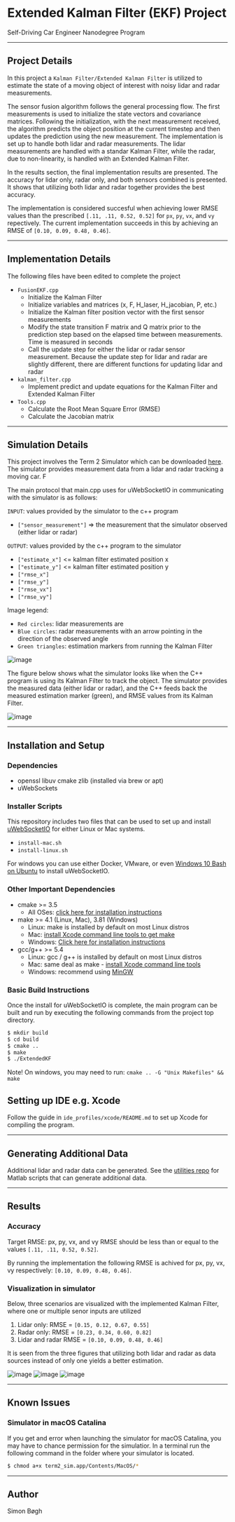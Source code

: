 # Extended Kalman Filter (EKF) Project
Self-Driving Car Engineer Nanodegree Program


---
## Project Details
In this project a `Kalman Filter/Extended Kalman Filter` is utilized to estimate the state of a moving object of interest with noisy lidar and radar measurements.

The sensor fusion algorithm follows the general processing flow. The first measurements is used to initialize the state vectors and covariance matrices. Following the initialization, with the next measurement received, the algorithm predicts the object position at the current timestep and then updates the prediction using the new measurement. The implementation is set up to handle both lidar and radar measurements. The lidar measurements are handled with a standar Kalman Filter, while the radar, due to non-linearity, is handled with an Extended Kalman Filter.

In the results section, the final implementation results are presented. The accuracy for lidar only, radar only, and both sensors combined is presented. It shows that utilizing both lidar and radar together provides the best accuracy.

The implementation is considered succesful when achieving lower RMSE values than the prescribed `[.11, .11, 0.52, 0.52]` for `px`, `py`, `vx`, and `vy` repectively. The current implementation succeeds in this by achieving an RMSE of `[0.10, 0.09, 0.48, 0.46]`.


---
## Implementation Details
The following files have been edited to complete the project
- `FusionEKF.cpp`
    - Initialize the Kalman Filter
    - Initialize variables and matrices (x, F, H_laser, H_jacobian, P, etc.)
    - Initialize the Kalman filter position vector with the first sensor measurements
    - Modify the state transition F matrix and Q matrix prior to the prediction step based on the elapsed time between measurements. Time is measured in seconds
    - Call the update step for either the lidar or radar sensor measurement. Because the update step for lidar and radar are slightly different, there are different functions for updating lidar and radar
- `kalman_filter.cpp`
    - Implement predict and update equations for the Kalman Filter and Extended Kalman Filter
- `Tools.cpp`
    - Calculate the Root Mean Square Error (RMSE)
    - Calculate the Jacobian matrix

<!--
### Summary
1. In `tools.cpp`, fill in the functions that calculate root mean squared error (RMSE) and the Jacobian matrix.
1. Fill in the code in `FusionEKF.cpp`. You'll need to initialize the Kalman Filter, prepare the Q and F matrices for the prediction step, and call the radar and lidar update functions.
1. In `kalman_filter.cpp`, fill out the `Predict()`, `Update()`, and `UpdateEKF()` functions.
 -->

---
## Simulation Details
This project involves the Term 2 Simulator which can be downloaded [here](https://github.com/udacity/self-driving-car-sim/releases). The simulator provides measurement data from a lidar and radar tracking a moving car. F

The main protocol that main.cpp uses for uWebSocketIO in communicating with the simulator is as follows:

`INPUT`: values provided by the simulator to the c++ program
- `["sensor_measurement"]` => the measurement that the simulator observed (either lidar or radar)

`OUTPUT`: values provided by the c++ program to the simulator
- `["estimate_x"]` <= kalman filter estimated position x
- `["estimate_y"]` <= kalman filter estimated position y
- `["rmse_x"]`
- `["rmse_y"]`
- `["rmse_vx"]`
- `["rmse_vy"]`

Image legend:
- `Red circles`: lidar measurements are
- `Blue circles`: radar measurements with an arrow pointing in the direction of the observed angle
- `Green triangles`: estimation markers from running the Kalman Filter

![image](docs/sim_zoom.jpg "Simulation legend")

The figure below shows what the simulator looks like when the C++ program is using its Kalman Filter to track the object. The simulator provides the measured data (either lidar or radar), and the C++ feeds back the measured estimation marker (green), and RMSE values from its Kalman Filter.

![image](docs/simulation.jpg)


---
## Installation and Setup
### Dependencies

- openssl libuv cmake zlib (installed via brew or apt)
- uWebSockets

### Installer Scripts
This repository includes two files that can be used to set up and install [uWebSocketIO](https://github.com/uWebSockets/uWebSockets) for either Linux or Mac systems.
- `install-mac.sh`
- `install-linux.sh`

For windows you can use either Docker, VMware, or even [Windows 10 Bash on Ubuntu](https://www.howtogeek.com/249966/how-to-install-and-use-the-linux-bash-shell-on-windows-10/) to install uWebSocketIO.

### Other Important Dependencies

* cmake >= 3.5
  * All OSes: [click here for installation instructions](https://cmake.org/install/)
* make >= 4.1 (Linux, Mac), 3.81 (Windows)
  * Linux: make is installed by default on most Linux distros
  * Mac: [install Xcode command line tools to get make](https://developer.apple.com/xcode/features/)
  * Windows: [Click here for installation instructions](http://gnuwin32.sourceforge.net/packages/make.htm)
* gcc/g++ >= 5.4
  * Linux: gcc / g++ is installed by default on most Linux distros
  * Mac: same deal as make - [install Xcode command line tools](https://developer.apple.com/xcode/features/)
  * Windows: recommend using [MinGW](http://www.mingw.org/)


### Basic Build Instructions
Once the install for uWebSocketIO is complete, the main program can be built and run by executing the following commands from the project top directory.

```sh
$ mkdir build
$ cd build
$ cmake ..
$ make
$ ./ExtendedKF
```

Note! On windows, you may need to run: `cmake .. -G "Unix Makefiles" && make`

## Setting up IDE e.g. Xcode
Follow the guide in `ide_profiles/xcode/README.md` to set up Xcode for compiling the program.


---
## Generating Additional Data
Additional lidar and radar data can be generated. See the
[utilities repo](https://github.com/udacity/CarND-Mercedes-SF-Utilities) for
Matlab scripts that can generate additional data.


---
## Results

### Accuracy

Target RMSE: px, py, vx, and vy RMSE should be less than or equal to the values `[.11, .11, 0.52, 0.52]`.

By running the implementation the following RMSE is achived for px, py, vx, vy respectively: `[0.10, 0.09, 0.48, 0.46]`.

### Visualization in simulator
Below, three scenarios are visualized with the implemented Kalman Filter, where one or multiple senor inputs are utilized

1. Lidar only: RMSE = `[0.15, 0.12, 0.67, 0.55]`
1. Radar only: RMSE = `[0.23, 0.34, 0.60, 0.82]`
1. Lidar and radar RMSE = `[0.10, 0.09, 0.48, 0.46]`

It is seen from the three figures that utilizing both lidar and radar as data sources instead of only one yields a better estimation.

![image](docs/laser_only.jpg "KF with lidar only")
![image](docs/radar_only.jpg "EKF with radar only")
![image](docs/laser_and_radar.jpg "EKF with lidar and laser")


---
## Known Issues

### Simulator in macOS Catalina
If you get and error when launching the simulator for macOS Catalina, you may have to chance permission for the simulatior. In a terminal run the following command in the folder where your simulator is located.

```sh
$ chmod a+x term2_sim.app/Contents/MacOS/*
```


---
## Author
Simon Bøgh